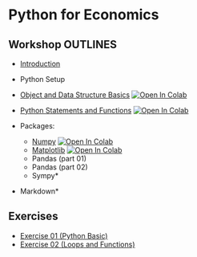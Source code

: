 # Python for Economics

## Workshop OUTLINES

- [Introduction](https://github.com/saeed-saffari/alzahra-workshop-spr2021/blob/main/lecture/Py%20for%20Econ-Intro-Alzahra%20Workshop-spr%202021.pdf)
- Python Setup
- [Object and Data Structure Basics](https://github.com/saeed-saffari/alzahra-workshop-spr2021/blob/main/lecture/1.%20Data%20Structure%20Basics.ipynb) [![Open In Colab](https://colab.research.google.com/assets/colab-badge.svg)](https://colab.research.google.com/github/saeed-saffari/alzahra-workshop-spr2021/blob/main/lecture/1.%20Data%20Structure%20Basics.ipynb)

- [Python Statements and Functions](https://github.com/saeed-saffari/alzahra-workshop-spr2021/blob/main/lecture/2.%20Conditional%20Control%20and%20Function.ipynb) [![Open In Colab](https://colab.research.google.com/assets/colab-badge.svg)](https://colab.research.google.com/github/saeed-saffari/alzahra-workshop-spr2021/blob/main/lecture/2.%20Conditional%20Control%20and%20Function.ipynb)

- Packages:
  - [Numpy](https://github.com/saeed-saffari/alzahra-workshop-spr2021/blob/main/lecture/3.%20NumPy.ipynb) [![Open In Colab](https://colab.research.google.com/assets/colab-badge.svg)](https://colab.research.google.com/github/saeed-saffari/alzahra-workshop-spr2021/blob/main/lecture/3.%20NumPy.ipynb)
  - [Matplotlib](https://github.com/saeed-saffari/alzahra-workshop-spr2021/blob/main/lecture/4.%20Matplotlib.ipynb) [![Open In Colab](https://colab.research.google.com/assets/colab-badge.svg)](https://colab.research.google.com/github/saeed-saffari/alzahra-workshop-spr2021/blob/main/lecture/4.%20Matplotlib.ipynb)
  - Pandas (part 01)
  - Pandas (part 02)
  - Sympy*
- Markdown*

## Exercises
- [Exercise 01 (Python Basic)](https://www.dropbox.com/s/vj6w0w965goxdel/Exercise%201.pdf?dl=0)
- [Exercise 02 (Loops and Functions)](https://www.dropbox.com/s/v1cpukqa5zieboj/Exercise%202.pdf?dl=0)
